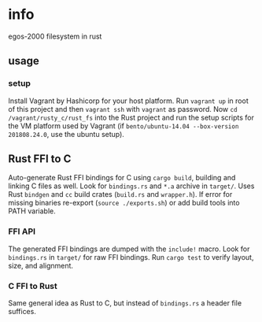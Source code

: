 # info
egos-2000 filesystem in rust

## usage
### setup
Install Vagrant by Hashicorp for your host platform. Run `vagrant up` in root of this project and then `vagrant ssh` with `vagrant` as password. Now `cd /vagrant/rusty_c/rust_fs` into the Rust project and run the setup scripts for the VM platform used by Vagrant (if `bento/ubuntu-14.04 --box-version 201808.24.0`, use the ubuntu setup). 

## Rust FFI to C
Auto-generate Rust FFI bindings for C using `cargo build`, building and linking C files as well. Look for `bindings.rs` and `*.a` archive in `target/`. Uses Rust `bindgen` and `cc` build crates (`build.rs` and `wrapper.h`). If error for missing binaries re-export (`source ./exports.sh`) or add build tools into PATH variable.
### FFI API
The generated FFI bindings are dumped with the `include!` macro. Look for `bindings.rs` in `target/` for raw FFI bindings. Run `cargo test` to verify layout, size, and alignment.
### C FFI to Rust
Same general idea as Rust to C, but instead of `bindings.rs` a header file suffices.